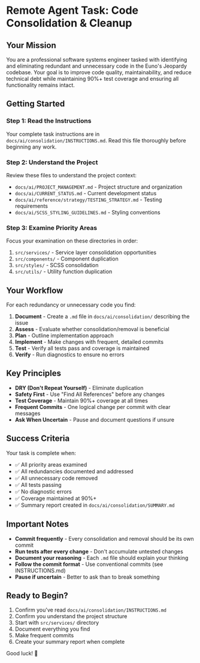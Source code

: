 # Remote Agent Task: Code Consolidation & Cleanup

## Your Mission

You are a professional software systems engineer tasked with identifying and eliminating redundant and unnecessary code in the Euno's Jeopardy codebase. Your goal is to improve code quality, maintainability, and reduce technical debt while maintaining 90%+ test coverage and ensuring all functionality remains intact.

## Getting Started

### Step 1: Read the Instructions
Your complete task instructions are in `docs/ai/consolidation/INSTRUCTIONS.md`. Read this file thoroughly before beginning any work.

### Step 2: Understand the Project
Review these files to understand the project context:
- `docs/ai/PROJECT_MANAGEMENT.md` - Project structure and organization
- `docs/ai/CURRENT_STATUS.md` - Current development status
- `docs/ai/reference/strategy/TESTING_STRATEGY.md` - Testing requirements
- `docs/ai/SCSS_STYLING_GUIDELINES.md` - Styling conventions

### Step 3: Examine Priority Areas
Focus your examination on these directories in order:
1. `src/services/` - Service layer consolidation opportunities
2. `src/components/` - Component duplication
3. `src/styles/` - SCSS consolidation
4. `src/utils/` - Utility function duplication

## Your Workflow

For each redundancy or unnecessary code you find:

1. **Document** - Create a `.md` file in `docs/ai/consolidation/` describing the issue
2. **Assess** - Evaluate whether consolidation/removal is beneficial
3. **Plan** - Outline implementation approach
4. **Implement** - Make changes with frequent, detailed commits
5. **Test** - Verify all tests pass and coverage is maintained
6. **Verify** - Run diagnostics to ensure no errors

## Key Principles

- **DRY (Don't Repeat Yourself)** - Eliminate duplication
- **Safety First** - Use "Find All References" before any changes
- **Test Coverage** - Maintain 90%+ coverage at all times
- **Frequent Commits** - One logical change per commit with clear messages
- **Ask When Uncertain** - Pause and document questions if unsure

## Success Criteria

Your task is complete when:
- ✅ All priority areas examined
- ✅ All redundancies documented and addressed
- ✅ All unnecessary code removed
- ✅ All tests passing
- ✅ No diagnostic errors
- ✅ Coverage maintained at 90%+
- ✅ Summary report created in `docs/ai/consolidation/SUMMARY.md`

## Important Notes

- **Commit frequently** - Every consolidation and removal should be its own commit
- **Run tests after every change** - Don't accumulate untested changes
- **Document your reasoning** - Each `.md` file should explain your thinking
- **Follow the commit format** - Use conventional commits (see INSTRUCTIONS.md)
- **Pause if uncertain** - Better to ask than to break something

## Ready to Begin?

1. Confirm you've read `docs/ai/consolidation/INSTRUCTIONS.md`
2. Confirm you understand the project structure
3. Start with `src/services/` directory
4. Document everything you find
5. Make frequent commits
6. Create your summary report when complete

Good luck! 🚀

